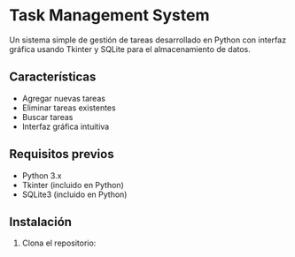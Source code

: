 # Task Management System

Un sistema simple de gestión de tareas desarrollado en Python con interfaz gráfica usando Tkinter y SQLite para el almacenamiento de datos.

## Características

- Agregar nuevas tareas
- Eliminar tareas existentes
- Buscar tareas
- Interfaz gráfica intuitiva

## Requisitos previos

- Python 3.x
- Tkinter (incluido en Python)
- SQLite3 (incluido en Python)

## Instalación

1. Clona el repositorio: 